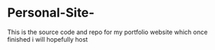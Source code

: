# Personal-Site-
This is the source code and repo for my portfolio website which once finished i will hopefully host 
